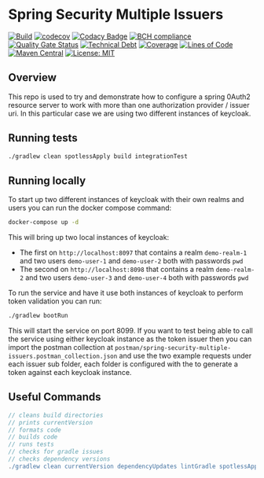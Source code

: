 # Spring Security Multiple Issuers

[![Build](https://github.com/michaelruocco/spring-security-multiple-issuers/workflows/pipeline/badge.svg)](https://github.com/michaelruocco/spring-security-multiple-issuers/actions)
[![codecov](https://codecov.io/gh/michaelruocco/spring-security-multiple-issuers/branch/master/graph/badge.svg?token=FWDNP534O7)](https://codecov.io/gh/michaelruocco/spring-security-multiple-issuers)
[![Codacy Badge](https://app.codacy.com/project/badge/Grade/272889cf707b4dcb90bf451392530794)](https://www.codacy.com/gh/michaelruocco/spring-security-multiple-issuers/dashboard?utm_source=github.com&amp;utm_medium=referral&amp;utm_content=michaelruocco/spring-security-multiple-issuers&amp;utm_campaign=Badge_Grade)
[![BCH compliance](https://bettercodehub.com/edge/badge/michaelruocco/spring-security-multiple-issuers?branch=master)](https://bettercodehub.com/)
[![Quality Gate Status](https://sonarcloud.io/api/project_badges/measure?project=michaelruocco_spring-security-multiple-issuers&metric=alert_status)](https://sonarcloud.io/dashboard?id=michaelruocco_spring-security-multiple-issuers)
[![Technical Debt](https://sonarcloud.io/api/project_badges/measure?project=michaelruocco_spring-security-multiple-issuers&metric=sqale_index)](https://sonarcloud.io/dashboard?id=michaelruocco_spring-security-multiple-issuers)
[![Coverage](https://sonarcloud.io/api/project_badges/measure?project=michaelruocco_spring-security-multiple-issuers&metric=coverage)](https://sonarcloud.io/dashboard?id=michaelruocco_spring-security-multiple-issuers)
[![Lines of Code](https://sonarcloud.io/api/project_badges/measure?project=michaelruocco_spring-security-multiple-issuers&metric=ncloc)](https://sonarcloud.io/dashboard?id=michaelruocco_spring-security-multiple-issuers)
[![Maven Central](https://img.shields.io/maven-central/v/com.github.michaelruocco/spring-security-multiple-issuers.svg?label=Maven%20Central)](https://search.maven.org/search?q=g:%22com.github.michaelruocco%22%20AND%20a:%22spring-security-multiple-issuers%22)
[![License: MIT](https://img.shields.io/badge/License-MIT-yellow.svg)](https://opensource.org/licenses/MIT)

## Overview

This repo is used to try and demonstrate how to configure a spring 0Auth2 resource server to work
with more than one authorization provider / issuer uri. In this particular case we are using
two different instances of keycloak.

## Running tests

```bash
./gradlew clean spotlessApply build integrationTest
```

## Running locally

To start up two different instances of keycloak with their own realms and users you can run the docker
compose command:

```bash
docker-compose up -d
```

This will bring up two local instances of keycloak:

* The first on `http://localhost:8097` that contains a realm `demo-realm-1` and two users `demo-user-1` and `demo-user-2` both with passwords `pwd`
* The second on `http://localhost:8098` that contains a realm `demo-realm-2` and two users `demo-user-3` and `demo-user-4` both with passwords `pwd`

To run the service and have it use both instances of keycloak to perform token validation you can run:

```bash
./gradlew bootRun
```

This will start the service on port 8099. If you want to test being able to call the service using either keycloak instance
as the token issuer then you can import the postman collection at `postman/spring-security-multiple-issuers.postman_collection.json`
and use the two example requests under each issuer sub folder, each folder is configured with the to generate a token against
each keycloak instance.

## Useful Commands

```gradle
// cleans build directories
// prints currentVersion
// formats code
// builds code
// runs tests
// checks for gradle issues
// checks dependency versions
./gradlew clean currentVersion dependencyUpdates lintGradle spotlessApply build
```
